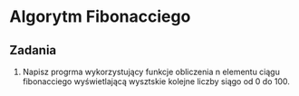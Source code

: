 # Algorytm Fibonacciego 

## Zadania
1. Napisz progrma wykorzystujący funkcje obliczenia n elementu ciągu fibonacciego wyświetlającą wysztskie kolejne liczby siągo od 0 do 100.